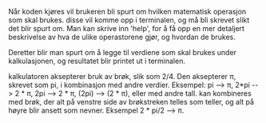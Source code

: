 Når koden kjøres vil brukeren bli spurt om hvilken matematisk operasjon som skal brukes. 
disse vil komme opp i terminalen, og må bli skrevet slikt det blir spurt om. Man kan 
skrive inn 'help', for å få opp en mer detaljert beskrivelse av hva de ulike operastorene 
gjør, og hvordan de brukes. 

Deretter blir man spurt om å legge til verdiene som skal brukes under kalkulasjonen, og
resultatet blir printet ut i terminalen.

kalkulatoren aksepterer bruk av brøk, slik som 2/4. Den aksepterer π, skrevet
som pi, i kombinasjon med andre verdier. Eksempel: pi --> π, 2*pi --> 2 * π, 2pi --> 2 * π, 
(2pi) --> (2 * π), eller med andre tall. kan kombineres med brøk, der alt på venstre side
av brøkstreken telles som teller, og alt på høyre blir ansett som nevner. Eksempel 
2 * pi/2 --> π.
